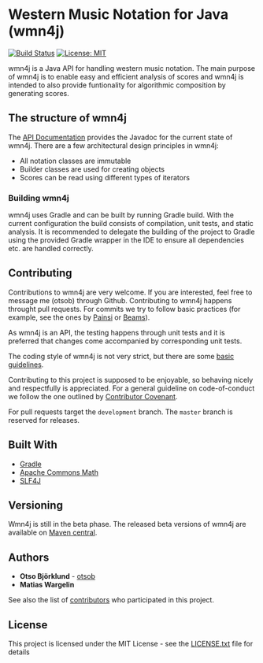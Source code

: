 # Western Music Notation for Java (wmn4j)

[![Build Status](https://travis-ci.com/otsob/wmn4j.svg?branch=master)](https://travis-ci.com/otsob/wmn4j)
[![License: MIT](https://img.shields.io/badge/License-MIT-yellow.svg)](https://opensource.org/licenses/MIT)

wmn4j is a Java API for handling western music notation.
The main purpose of wmn4j is to enable easy and efficient analysis of scores and wmn4j is intended to also provide funtionality for algorithmic composition by generating scores.

## The structure of wmn4j

The [API Documentation](https://otsob.github.io/wmn4j) provides the Javadoc for the current state of wmn4j.
There are a few architectural design principles in wmn4j:
* All notation classes are immutable
* Builder classes are used for creating objects
* Scores can be read using different types of iterators

### Building wmn4j

wmn4j uses Gradle and can be built by running Gradle build. With the current configuration the build consists of compilation, unit tests, and static analysis.
It is recommended to delegate the building of the project to Gradle using the provided Gradle wrapper in the IDE to ensure all dependencies etc. are handled correctly.

## Contributing

Contributions to wmn4j are very welcome. If you are interested, feel free to message me (otsob) through Github.
Contributing to wmn4j happens throught pull requests. For commits we try to follow basic practices (for example, see the ones by [Painsi](https://gist.github.com/robertpainsi/b632364184e70900af4ab688decf6f53) or [Beams](https://chris.beams.io/posts/git-commit/)).

As wmn4j is an API, the testing happens through unit tests and it is preferred that changes come accompanied by corresponding unit tests.

The coding style of wmn4j is not very strict, but there are some [basic guidelines](CODING_CONVENTIONS.md).

Contributing to this project is supposed to be enjoyable, so behaving nicely and respectfully is appreciated. For a general guideline on code-of-conduct we follow the one outlined by [Contributor Covenant](https://www.contributor-covenant.org/version/1/4/code-of-conduct).

For pull requests target the `development` branch. The `master` branch is reserved for releases.

## Built With

* [Gradle](https://gradle.org)
* [Apache Commons Math](https://commons.apache.org/proper/commons-math/)
* [SLF4J](http://www.slf4j.org)


## Versioning

Wmn4j is still in the beta phase.
The released beta versions of wmn4j are available on [Maven central](https://search.maven.org/artifact/org.wmn4j/wmn4j).

## Authors

* **Otso Björklund** - [otsob](https://github.com/otsob)
* **Matias Wargelin**

See also the list of [contributors](https://github.com/otsob/wmn4j/graphs/contributors) who participated in this project.


## License

This project is licensed under the MIT License - see the [LICENSE.txt](LICENSE.txt) file for details
